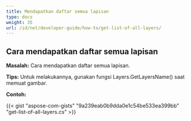 ```yaml
---
title: Mendapatkan daftar semua lapisan
type: docs
weight: 35
url: /id/net/developer-guide/how-to/get-list-of-all-layers/
---
```


## **Cara mendapatkan daftar semua lapisan**

**Masalah:** Cara mendapatkan daftar semua lapisan.

**Tips:** Untuk melakukannya, gunakan fungsi Layers.GetLayersName() saat memuat gambar.

**Contoh:**

{{< gist "aspose-com-gists" "9a239eab0b9dda0e1c54be533ea399bb" "get-list-of-all-layers.cs" >}}
